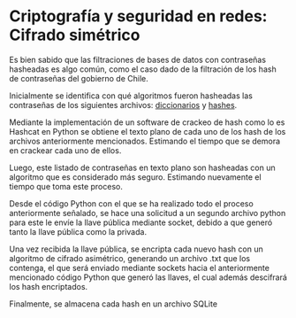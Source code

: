 # Criptografía y seguridad en redes: Cifrado simétrico 

Es bien sabido que las filtraciones de bases de datos con contraseñas hasheadas es algo común, como el caso dado de la filtración de los hash de contraseñas del gobierno de Chile.

Inicialmente se identifica con qué algoritmos fueron hasheadas las contraseñas de los siguientes archivos: [diccionarios](https://github.com/joyarce/CRIPTOGRAFIA-Y-SEGURIDAD-EN-REDES-Cifrado-asimetrico/tree/main/archivos/diccionario "Link archivo") y [hashes](https://github.com/joyarce/CRIPTOGRAFIA-Y-SEGURIDAD-EN-REDES-Cifrado-asimetrico/tree/main/archivos/hashes "Link archivo").

Mediante la implementación de un software de crackeo de hash como lo es Hashcat en Python se obtiene el texto plano de cada uno de los hash de los archivos anteriormente mencionados. Estimando el tiempo que se demora en crackear cada uno de ellos.

Luego, este listado de contraseñas en texto plano son hasheadas con un algoritmo que es considerado más seguro. Estimando nuevamente el tiempo que toma este proceso.

Desde el código Python con el que se ha realizado todo el proceso anteriormente señalado, se hace una solicitud a un segundo archivo python para este le envíe la llave pública mediante socket, debido a que generó tanto la llave pública como la privada. 

Una vez recibida la llave pública, se encripta cada nuevo hash con un algoritmo de cifrado asimétrico, generando un archivo .txt que los contenga, el que será enviado mediante sockets hacia el anteriormente mencionado código Python que generó las llaves, el cual además descifrará los hash encriptados.

Finalmente, se almacena cada hash en un archivo SQLite
